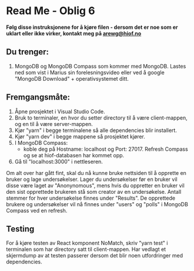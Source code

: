 # Read Me - Oblig 6

**Følg disse instruksjonene for å kjøre filen - dersom det er noe som er uklart eller ikke virker, kontakt meg på arewg@hiof.no**

## Du trenger:
1. MongoDB og MongoDB Compass som kommer med MongoDB. Lastes ned som vist i Marius sin forelesningsvideo eller ved å google "MongoDB Download" + operativsystemet ditt.

## Fremgangsmåte:
1. Åpne prosjektet i Visual Studio Code.
2. Bruk to terminaler, en hvor du setter directory til å være client-mappen, og en til å være server-mappen.
3. Kjør "yarn" i begge terminalene så alle dependencies blir installert.
4. Kjør "yarn dev" i begge mappene så prosjektet kjører.
5. I MongoDB Compass:
    * koble deg på Hostname: localhost og Port: 27017. Refresh Compass og se at hiof-databasen har kommet opp. 
6. Gå til "localhost:3000" i nettleseren.

Om alt over har gått fint, skal du nå kunne bruke nettsiden til å opprette en bruker og lage undersøkelser. Lager du undersøkelser før en bruker vil disse være laget av "Anonynomous", mens hvis du oppretter en bruker vil den sist opprettede brukeren stå som creator av en undersøkelse. Antall stemmer for hver undersøkelse finnes under "Results". De opprettede brukere og undersøkelser vil nå finnes under "users" og "polls" i MongoDB Compass ved en refresh.

## Testing

For å kjøre testen av React komponent NoMatch, skriv "yarn test" i terminalen som har directory satt til client-mappen. Har vedlagt et skjermdump av at testen passerer dersom det blir noen utfordringer med dependencies.
